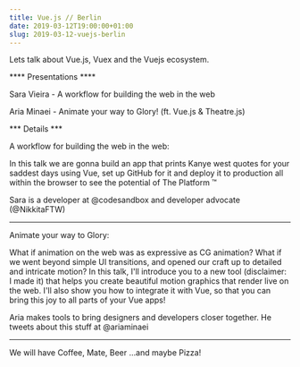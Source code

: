 ```yaml
---
title: Vue.js // Berlin
date: 2019-03-12T19:00:00+01:00
slug: 2019-03-12-vuejs-berlin
---
```


Lets talk about Vue.js, Vuex and the Vuejs ecosystem.

**** Presentations ****

Sara Vieira - A workflow for building the web in the web

Aria Minaei - Animate your way to Glory! (ft. Vue.js & Theatre.js)

*** Details ***

A workflow for building the web in the web:

In this talk we are gonna build an app that prints Kanye west quotes for your saddest days using Vue, set up GitHub for it and deploy it to production all within the browser to see the potential of The Platform ™️

Sara is a developer at @codesandbox and developer advocate (@NikkitaFTW)

---

Animate your way to Glory:

What if animation on the web was as expressive as CG animation? What if we went beyond simple UI transitions, and opened our craft up to detailed and intricate motion?
In this talk, I'll introduce you to a new tool (disclaimer: I made it) that helps you create beautiful motion graphics that render live on the web. I'll also show you how to integrate it with Vue, so that you can bring this joy to all parts of your Vue apps!

Aria makes tools to bring designers and developers closer together. He tweets about this stuff at @ariaminaei

---

We will have Coffee, Mate, Beer …and maybe Pizza!
